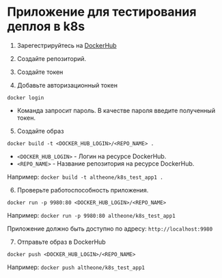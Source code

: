 # Приложение для тестирования деплоя в k8s

1. Зарегестрируйтесь на [DockerHub](https://hub.docker.com/)

2. Создайте репозиторий.

4. Создайте токен

5. Добавьте авторизационный токен

```shell
docker login
```

* Команда запросит пароль. В качестве пароля введите полученный токен.

5. Создайте образ
```shell
docker build -t <DOCKER_HUB_LOGIN>/<REPO_NAME> .
```

- `<DOCKER_HUB_LOGIN>` - Логин на ресурсе DockerHub.
- `<REPO_NAME>` - Название репозитория на ресурсе DockerHub.

Например: `docker build -t altheone/k8s_test_app1 .`

6. Проверьте работоспособность приложения.
```shell
docker run -p 9980:80 <DOCKER_HUB_LOGIN>/<REPO_NAME>
```

Например: `docker run -p 9980:80 altheone/k8s_test_app1`

Приложение должно быть доступно по адресу: `http://localhost:9980`

7. Отправьте образ в DockerHub
```shell
docker push <DOCKER_HUB_LOGIN>/<REPO_NAME>
```

Например: `docker push altheone/k8s_test_app1`
